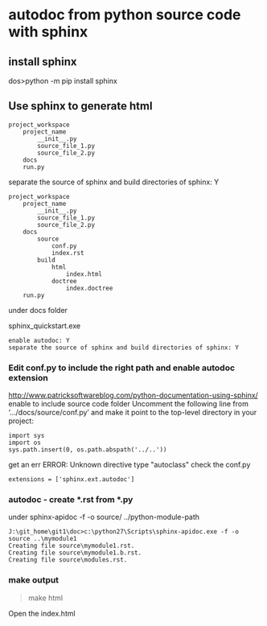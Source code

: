 
# autodoc from python source code with sphinx

## install sphinx
dos>python -m pip install sphinx

## Use sphinx to generate html
```
project_workspace
    project_name
        __init__.py
        source_file_1.py
        source_file_2.py
    docs
    run.py
```

separate the source of sphinx and build directories of sphinx: Y
```
project_workspace
    project_name
        __init__.py
        source_file_1.py
        source_file_2.py
    docs
        source
            conf.py
            index.rst
        build
            html
                index.html
            doctree
                index.doctree
    run.py
```

under docs folder

sphinx_quickstart.exe
```
enable autodoc: Y
separate the source of sphinx and build directories of sphinx: Y
```

### Edit conf.py to include the right path and enable autodoc extension

http://www.patricksoftwareblog.com/python-documentation-using-sphinx/
enable to include source code folder
Uncomment the following line from ‘…/docs/source/conf.py’ and make it point to the top-level directory in your project:
```
import sys
import os
sys.path.insert(0, os.path.abspath('../..'))
```

get an err
ERROR: Unknown directive type "autoclass"
check the conf.py
```
extensions = ['sphinx.ext.autodoc']
```

### autodoc - create *.rst from *.py

under
sphinx-apidoc -f -o source/ ../python-module-path
```
J:\git_home\git1\doc>c:\python27\Scripts\sphinx-apidoc.exe -f -o source ..\mymodule1
Creating file source\mymodule1.rst.
Creating file source\mymodule1.b.rst.
Creating file source\modules.rst.
```

### make output

> make html

Open the index.html

